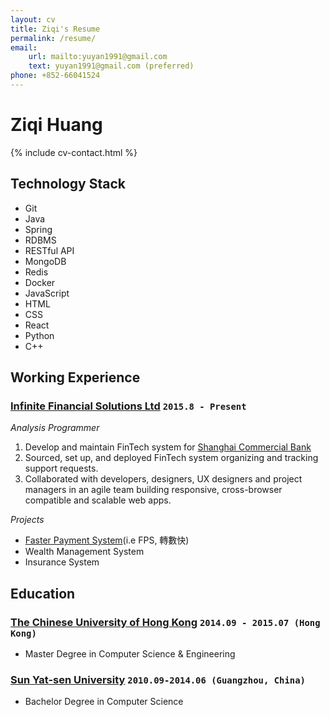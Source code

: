 ```yaml
---
layout: cv
title: Ziqi's Resume
permalink: /resume/
email:
    url: mailto:yuyan1991@gmail.com
    text: yuyan1991@gmail.com (preferred)
phone: +852-66041524
---
```


# Ziqi **Huang**

<!--
include contact information from the front matter
Supported arguments:
    - homepage: url, text
    - phone
    - email
-->

{% include cv-contact.html %}

## Technology Stack

* Git
* Java
* Spring
* RDBMS
* RESTful API
* MongoDB
* Redis
* Docker
* JavaScript
* HTML
* CSS
* React
* Python
* C++

## Working Experience

### [Infinite Financial Solutions Ltd](https://www.ifshk.com) `2015.8 - Present`

_Analysis Programmer_<br>
1. Develop and maintain FinTech system for [Shanghai Commercial Bank](https://www.shacombank.com.hk/)
2. Sourced, set up, and deployed FinTech system organizing and tracking support requests.
3. Collaborated with developers, designers, UX designers and project managers in an agile team building responsive, cross-browser compatible and scalable web apps.


*Projects*

* [Faster Payment System](https://fps.hkicl.com.hk/eng/fps/index.php)(i.e FPS, 轉數快)
* Wealth Management System
* Insurance System

## Education

### [The Chinese University of Hong Kong](http://www.cuhk.edu.hk) `2014.09 - 2015.07 (Hong Kong)`

- Master Degree in Computer Science & Engineering

### [Sun Yat-sen University](http://www.sysu.edu.cn) `2010.09-2014.06 (Guangzhou, China)`

- Bachelor Degree in Computer Science

